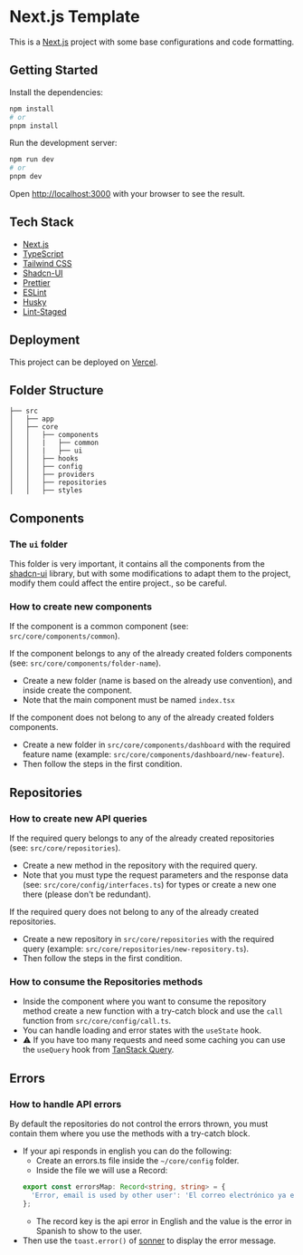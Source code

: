 # Next.js Template

This is a [Next.js](https://nextjs.org/) project with some base configurations and code formatting.

## Getting Started

Install the dependencies:

```bash
npm install
# or
pnpm install
```

Run the development server:

```bash
npm run dev
# or
pnpm dev
```

Open [http://localhost:3000](http://localhost:3000) with your browser to see the result.

## Tech Stack

- [Next.js](https://nextjs.org/)
- [TypeScript](https://www.typescriptlang.org/)
- [Tailwind CSS](https://tailwindcss.com/)
- [Shadcn-UI](https://ui.shadcn.com/)
- [Prettier](https://prettier.io/)
- [ESLint](https://eslint.org/)
- [Husky](https://typicode.github.io/husky/)
- [Lint-Staged](https://github.com/lint-staged/lint-staged?tab=readme-ov-file#readme)

## Deployment

This project can be deployed on [Vercel](https://vercel.com/).

## Folder Structure

```
├── src
│   ├── app
│   ├── core
│   │   ├── components
│   │   |   ├── common
│   │   |   ├── ui
│   │   ├── hooks
│   │   ├── config
│   │   ├── providers
│   │   ├── repositories
│   │   ├── styles
```

## Components

### The `ui` folder

This folder is very important, it contains all the components from the [shadcn-ui](https://ui.shadcn.com/) library, but with some modifications to adapt them to the project, modify them could affect the entire project., so be careful.

### How to create new components

If the component is a common component (see: `src/core/components/common`).

If the component belongs to any of the already created folders components (see: `src/core/components/folder-name`).

- Create a new folder (name is based on the already use convention), and inside create the component.
- Note that the main component must be named `index.tsx`

If the component does not belong to any of the already created folders components.

- Create a new folder in `src/core/components/dashboard` with the required feature name (example: `src/core/components/dashboard/new-feature`).
- Then follow the steps in the first condition.

## Repositories

### How to create new API queries

If the required query belongs to any of the already created repositories (see: `src/core/repositories`).

- Create a new method in the repository with the required query.
- Note that you must type the request parameters and the response data (see: `src/core/config/interfaces.ts`) for types or create a new one there (please don't be redundant).

If the required query does not belong to any of the already created repositories.

- Create a new repository in `src/core/repositories` with the required query (example: `src/core/repositories/new-repository.ts`).
- Then follow the steps in the first condition.

### How to consume the Repositories methods

- Inside the component where you want to consume the repository method create a new function with a try-catch block and use the `call` function from `src/core/config/call.ts`.
- You can handle loading and error states with the `useState` hook.
- ⚠️ If you have too many requests and need some caching you can use the `useQuery` hook from [TanStack Query](https://tanstack.com/query/latest/).

## Errors

### How to handle API errors

By default the repositories do not control the errors thrown, you must contain them where you use the methods with a try-catch block.

- If your api responds in english you can do the following:
  - Create an errors.ts file inside the `~/core/config` folder.
  - Inside the file we will use a Record:
  ```ts
  export const errorsMap: Record<string, string> = {
    'Error, email is used by other user': 'El correo electrónico ya está en uso',
  };
  ```
  - The record key is the api error in English and the value is the error in Spanish to show to the user.
- Then use the `toast.error()` of [sonner](https://sonner.emilkowal.ski/) to display the error message.